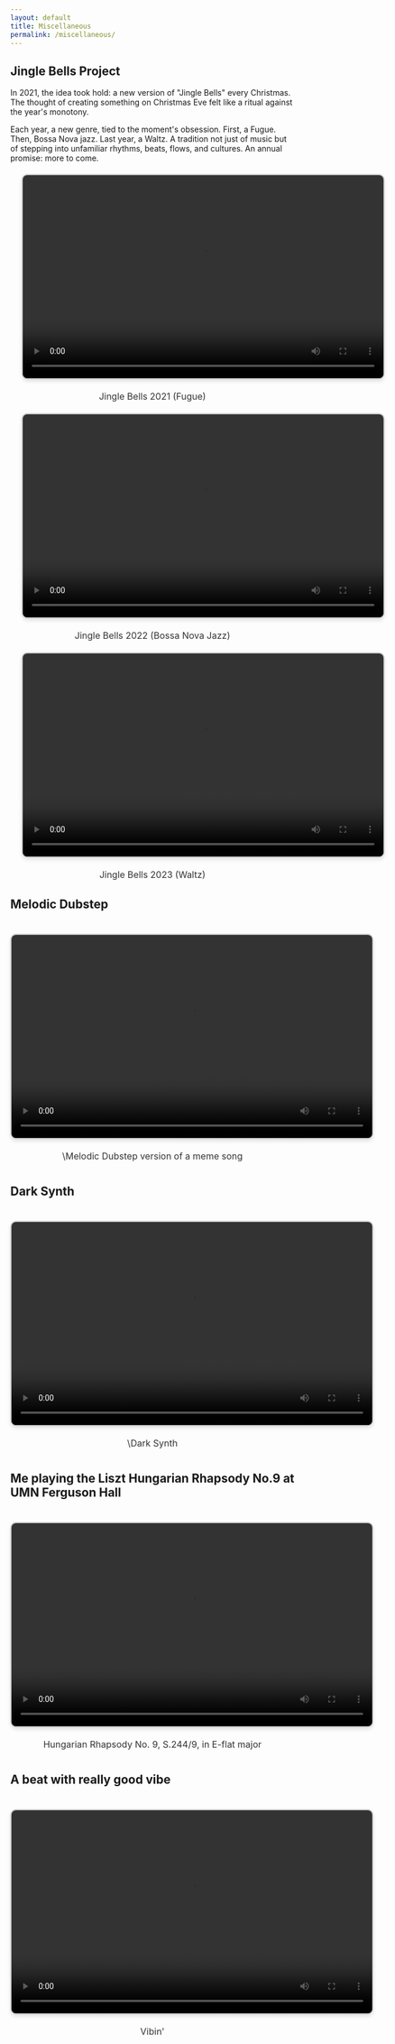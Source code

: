 ```yaml
---
layout: default
title: Miscellaneous
permalink: /miscellaneous/
---
```


## Jingle Bells Project
In 2021, the idea took hold: a new version of "Jingle Bells" every Christmas. The thought of creating something on Christmas Eve felt like a ritual against the year's monotony.

Each year, a new genre, tied to the moment's obsession. First, a Fugue. Then, Bossa Nova jazz. Last year, a Waltz. A tradition not just of music but of stepping into unfamiliar rhythms, beats, flows, and cultures. An annual promise: more to come.


<div style="text-align: center; margin: 20px;">
  <video width="640" height="360" controls style="border: 2px solid #ccc; border-radius: 10px; box-shadow: 0 4px 6px rgba(0, 0, 0, 0.1);">
    <source src="https://www.dropbox.com/scl/fi/czcth4psvu9l4gf43l7nu/jinglebells2021.mp4?rlkey=3nr2grnr5ds7drk1g1ev2anbd&st=19amcud0&raw=1" type="video/mp4">
    Your browser does not support the video tag.
  </video>
  <p style="font-size: 16px; margin-top: 20px; color: #333;">Jingle Bells 2021 (Fugue)</p>
</div>

<div style="text-align: center; margin: 20px;">
  <video width="640" height="360" controls style="border: 2px solid #ccc; border-radius: 10px; box-shadow: 0 4px 6px rgba(0, 0, 0, 0.1);">
    <source src="https://www.dropbox.com/scl/fi/q3ofsu8dog3t31mwbq0nq/2022-Jingle-Bells.mp4?rlkey=849qhdc7jhfn18sehbli418dx&st=6b10w0s8&raw=1" type="video/mp4">
    Your browser does not support the video tag.
  </video>
  <p style="font-size: 16px; margin-top: 20px; color: #333;">Jingle Bells 2022 (Bossa Nova Jazz)</p>
</div>


<div style="text-align: center; margin: 20px;">
  <video width="640" height="360" controls style="border: 2px solid #ccc; border-radius: 10px; box-shadow: 0 4px 6px rgba(0, 0, 0, 0.1);">
    <source src="https://www.dropbox.com/scl/fi/s64sesp5iz6oslgdscwln/Jingle-Bells-2023.mp4?rlkey=lwicc6aujx1b7niwh3osfdx8d&st=o56pbclo&raw=1" type="video/mp4">
    Your browser does not support the video tag.
  </video>
  <p style="font-size: 16px; margin-top: 20px; color: #333;">Jingle Bells 2023 (Waltz)</p>
</div>

## Melodic Dubstep
<div style="text-align: center; margin: 40px 0;">
  <video width="640" height="360" controls style="border: 2px solid #ccc; border-radius: 10px; box-shadow: 0 4px 6px rgba(0, 0, 0, 0.1);">
    <source src="https://www.dropbox.com/scl/fi/9ee52b76sj6i08ilcbn73/melodic-dubstep.mp4?rlkey=8jkckkk31qildkf1cq78krwiu&st=n8s08hz0&raw=1" type="video/mp4">
    Your browser does not support the video tag.
  </video>
  <p style="font-size: 16px; margin-top: 20px; color: #333;">\Melodic Dubstep version of a meme song</p>
</div>

## Dark Synth
<div style="text-align: center; margin: 40px 0;">
  <video width="640" height="360" controls style="border: 2px solid #ccc; border-radius: 10px; box-shadow: 0 4px 6px rgba(0, 0, 0, 0.1);">
    <source src="[https://www.dropbox.com/scl/fi/9ee52b76sj6i08ilcbn73/melodic-dubstep.mp4?rlkey=8jkckkk31qildkf1cq78krwiu&st=n8s08hz0&raw=1](https://www.dropbox.com/scl/fi/r5yqfowtnoqmfhbfkxhc1/darksynth.mp4?rlkey=s6r9vrlscn1v0uaocjon6bq5a&st=cc6yuz1t&raw=1)" type="video/mp4">
    Your browser does not support the video tag.
  </video>
  <p style="font-size: 16px; margin-top: 20px; color: #333;">\Dark Synth</p>
</div>

## Me playing the Liszt Hungarian Rhapsody No.9 at UMN Ferguson Hall
<div style="text-align: center; margin: 40px 0;">
  <video width="640" height="360" controls style="border: 2px solid #ccc; border-radius: 10px; box-shadow: 0 4px 6px rgba(0, 0, 0, 0.1);">
    <source src="https://www.dropbox.com/scl/fi/hgqka6aot9vsi3or1wizk/Hungarian-Rhapsody.mp4?rlkey=28xzpgbnk6xvnzrf605t9bfuu&st=5s4w9hy3&raw=1" type="video/mp4">
    Your browser does not support the video tag.
  </video>
  <p style="font-size: 16px; margin-top: 20px; color: #333;">Hungarian Rhapsody No. 9, S.244/9, in E-flat major</p>
</div>


## A beat with really good vibe
<div style="text-align: center; margin: 40px 0;">
  <video width="640" height="360" controls style="border: 2px solid #ccc; border-radius: 10px; box-shadow: 0 4px 6px rgba(0, 0, 0, 0.1);">
    <source src="https://www.dropbox.com/scl/fi/t876t2qfa852kiowbs5xg/vibe.mp4?rlkey=ei0o4t88j4knnx1t3vd0tcpnm&st=zntsi6su&raw=1" type="video/mp4">
    Your browser does not support the video tag.
  </video>
  <p style="font-size: 16px; margin-top: 20px; color: #333;">Vibin'</p>
</div>
